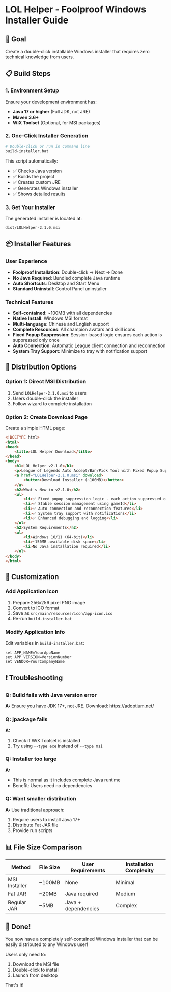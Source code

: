 # LOL Helper - Foolproof Windows Installer Guide

## 🎯 Goal
Create a double-click installable Windows installer that requires zero technical knowledge from users.

## 📋 Build Steps

### 1. Environment Setup
Ensure your development environment has:
- **Java 17 or higher** (Full JDK, not JRE)
- **Maven 3.6+**
- **WiX Toolset** (Optional, for MSI packages)

### 2. One-Click Installer Generation
```bash
# Double-click or run in command line
build-installer.bat
```

This script automatically:
- ✅ Checks Java version
- ✅ Builds the project
- ✅ Creates custom JRE
- ✅ Generates Windows installer
- ✅ Shows detailed results

### 3. Get Your Installer
The generated installer is located at:
```
dist/LOLHelper-2.1.0.msi
```

## 📦 Installer Features

### User Experience
- **Foolproof Installation**: Double-click → Next → Done
- **No Java Required**: Bundled complete Java runtime
- **Auto Shortcuts**: Desktop and Start Menu
- **Standard Uninstall**: Control Panel uninstaller

### Technical Features
- **Self-contained**: ~100MB with all dependencies
- **Native Install**: Windows MSI format
- **Multi-language**: Chinese and English support
- **Complete Resources**: All champion avatars and skill icons
- **Fixed Popup Suppression**: Session-based logic ensures each action is suppressed only once
- **Auto Connection**: Automatic League client connection and reconnection
- **System Tray Support**: Minimize to tray with notification support

## 🚀 Distribution Options

### Option 1: Direct MSI Distribution
1. Send `LOLHelper-2.1.0.msi` to users
2. Users double-click the installer
3. Follow wizard to complete installation

### Option 2: Create Download Page
Create a simple HTML page:
```html
<!DOCTYPE html>
<html>
<head>
    <title>LOL Helper Download</title>
</head>
<body>
    <h1>LOL Helper v2.1.0</h1>
    <p>League of Legends Auto Accept/Ban/Pick Tool with Fixed Popup Suppression</p>
    <a href="LOLHelper-2.1.0.msi" download>
        <button>Download Installer (~100MB)</button>
    </a>
    <h2>What's New in v2.1.0</h2>
    <ul>
        <li>✅ Fixed popup suppression logic - each action suppressed only once</li>
        <li>✅ Stable session management using gameId</li>
        <li>✅ Auto connection and reconnection features</li>
        <li>✅ System tray support with notifications</li>
        <li>✅ Enhanced debugging and logging</li>
    </ul>
    <h2>System Requirements</h2>
    <ul>
        <li>Windows 10/11 (64-bit)</li>
        <li>~150MB available disk space</li>
        <li>No Java installation required</li>
    </ul>
</body>
</html>
```

## 🔧 Customization

### Add Application Icon
1. Prepare 256x256 pixel PNG image
2. Convert to ICO format
3. Save as `src/main/resources/icon/app-icon.ico`
4. Re-run `build-installer.bat`

### Modify Application Info
Edit variables in `build-installer.bat`:
```batch
set APP_NAME=YourAppName
set APP_VERSION=VersionNumber
set VENDOR=YourCompanyName
```

## ❗ Troubleshooting

### Q: Build fails with Java version error
**A:** Ensure you have JDK 17+, not JRE. Download: https://adoptium.net/

### Q: jpackage fails
**A:** 
1. Check if WiX Toolset is installed
2. Try using `--type exe` instead of `--type msi`

### Q: Installer too large
**A:** 
- This is normal as it includes complete Java runtime
- Benefit: Users need no dependencies

### Q: Want smaller distribution
**A:** 
Use traditional approach:
1. Require users to install Java 17+
2. Distribute Fat JAR file
3. Provide run scripts

## 📊 File Size Comparison

| Method | File Size | User Requirements | Installation Complexity |
|--------|-----------|-------------------|------------------------|
| MSI Installer | ~100MB | None | Minimal |
| Fat JAR | ~20MB | Java required | Medium |
| Regular JAR | ~5MB | Java + dependencies | Complex |

## 🎉 Done!

You now have a completely self-contained Windows installer that can be easily distributed to any Windows user!

Users only need to:
1. Download the MSI file
2. Double-click to install
3. Launch from desktop

That's it!